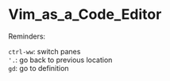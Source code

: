 # Vim_as_a_Code_Editor
Reminders:

``ctrl-ww``: switch panes \
``'.``: go back to previous location \
``gd``: go to definition
